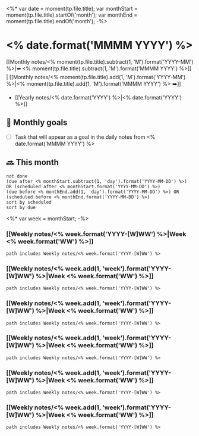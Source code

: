 <%*
  var date = moment(tp.file.title);
  var monthStart = moment(tp.file.title).startOf('month');
  var monthEnd = moment(tp.file.title).endOf('month');
-%>
# <% date.format('MMMM YYYY') %>

[[Monthly notes/<% moment(tp.file.title).subtract(1, 'M').format('YYYY-MM') %>|⬅️ <% moment(tp.file.title).subtract(1, 'M').format('MMMM YYYY') %>]] | [[Monthly notes/<% moment(tp.file.title).add(1, 'M').format('YYYY-MM') %>|<% moment(tp.file.title).add(1, 'M').format('MMMM YYYY') %>  ➡️]]

- [[Yearly notes/<% date.format('YYYY') %>|<% date.format('YYYY') %>]]

## 🥅 Monthly goals

- [ ] Task that will appear as a goal in the daily notes from <% date.format('MMMM YYYY') %>


## 🔜 This month

```tasks
not done
(due after <% monthStart.subtract(1, 'day').format('YYYY-MM-DD') %>) OR (scheduled after <% monthStart.format('YYYY-MM-DD') %>)
(due before <% monthEnd.add(1, 'day').format('YYYY-MM-DD') %>) OR (scheduled before <% monthEnd.format('YYYY-MM-DD') %>)
sort by scheduled
sort by due
```

<%* var week = monthStart; -%>
### [[Weekly notes/<% week.format('YYYY-[W]WW') %>|Week <% week.format('WW') %>]]
```tasks
path includes Weekly notes/<% week.format('YYYY-[W]WW') %>
```
### [[Weekly notes/<% week.add(1, 'week').format('YYYY-[W]WW') %>|Week <% week.format('WW') %>]]

```tasks
path includes Weekly notes/<% week.format('YYYY-[W]WW') %>
```
### [[Weekly notes/<% week.add(1, 'week').format('YYYY-[W]WW') %>|Week <% week.format('WW') %>]]

```tasks
path includes Weekly notes/<% week.format('YYYY-[W]WW') %>
```
### [[Weekly notes/<% week.add(1, 'week').format('YYYY-[W]WW') %>|Week <% week.format('WW') %>]]

```tasks
path includes Weekly notes/<% week.format('YYYY-[W]WW') %>
```
### [[Weekly notes/<% week.add(1, 'week').format('YYYY-[W]WW') %>|Week <% week.format('WW') %>]]

```tasks
path includes Weekly notes/<% week.format('YYYY-[W]WW') %>
```
### [[Weekly notes/<% week.add(1, 'week').format('YYYY-[W]WW') %>|Week <% week.format('WW') %>]]

```tasks
path includes Weekly notes/<% week.format('YYYY-[W]WW') %>
```
